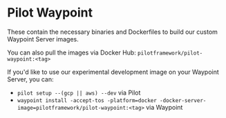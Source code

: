 # Pilot Waypoint

These contain the necessary binaries and Dockerfiles to build our custom Waypoint Server images.

You can also pull the images via Docker Hub: `pilotframework/pilot-waypoint:<tag>`

If you'd like to use our experimental development image on your Waypoint Server, you can:
- `pilot setup --(gcp || aws) --dev` via Pilot
- `waypoint install -accept-tos -platform=docker -docker-server-image=pilotframework/pilot-waypoint:<tag>` via Waypoint